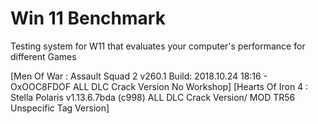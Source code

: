 # Win 11 Benchmark
Testing system for W11 that evaluates your computer's performance for different Games

[Men Of War : Assault Squad 2 v260.1 Build: 2018.10.24 18:16 - OxOOC8FDOF ALL DLC Crack Version No Workshop]
[Hearts Of Iron 4 : Stella Polaris v1.13.6.7bda (c998) ALL DLC Crack Version/ MOD TR56 Unspecific Tag Version]

